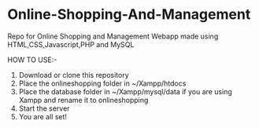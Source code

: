 # Online-Shopping-And-Management
Repo for Online Shopping and Management Webapp made using HTML,CSS,Javascript,PHP and MySQL

HOW TO USE:-
  1) Download or clone this repository
  2) Place the onlineshopping folder in ~/Xampp/htdocs 
  3) Place the database folder in ~/Xampp/mysql/data if you are using Xampp and rename it to onlineshopping 
  4) Start the server
  5) You are all set!
